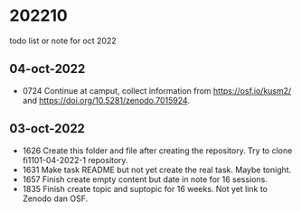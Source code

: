 # 202210
todo list or note for oct 2022


## 04-oct-2022
+ 0724 Continue at camput, collect information from https://osf.io/kusm2/ and https://doi.org/10.5281/zenodo.7015924.


## 03-oct-2022
+ 1626 Create this folder and file after creating the repository. Try to clone fi1101-04-2022-1 repository.
+ 1631 Make task README but not yet create the real task. Maybe tonight.
+ 1657 Finish create empty content but date in note for 16 sessions.
+ 1835 Finish create topic and suptopic for 16 weeks. Not yet link to Zenodo dan OSF.